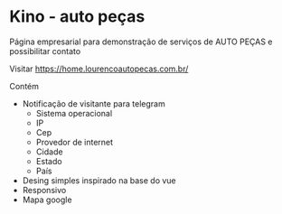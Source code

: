 # Kino - auto peças

Página empresarial para demonstração de serviços de AUTO PEÇAS e possibilitar contato

Visitar
https://home.lourencoautopecas.com.br/

Contém
- Notificação de visitante para telegram
  - Sistema operacional
  - IP
  - Cep
  - Provedor de internet
  - Cidade
  - Estado
  - País
- Desing simples inspirado na base do vue
- Responsivo
- Mapa google
